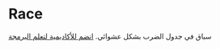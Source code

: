 # Race
سباق في جدول الضرب بشكل عشوائي. [انضم للأكاديمية لتعلم البرمجة](https://learn.brightchamps.com/referral?utm_source=student-referral&utm_medium=student-dashboard&utm_campaign=student_35254&courseId=1&pReferrer=STMzUyNTQ)
